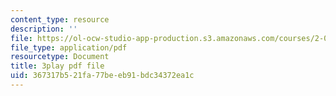```yaml
---
content_type: resource
description: ''
file: https://ol-ocw-studio-app-production.s3.amazonaws.com/courses/2-003sc-engineering-dynamics-fall-2011/367317b521fa77beeb91bdc34372ea1c_OxcCPTc_bXw.pdf
file_type: application/pdf
resourcetype: Document
title: 3play pdf file
uid: 367317b5-21fa-77be-eb91-bdc34372ea1c
---
```

